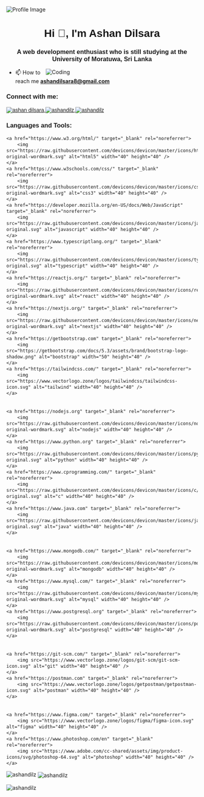 
<link rel="stylesheet" href="https://fonts.googleapis.com/css2?family=Poppins:wght@300;400;500;600&display=swap">

<img src="https://mir-s3-cdn-cf.behance.net/project_modules/1400/79731568097599.5b50bca477735.jpg" alt="Profile Image" />
<h1 align="center" style="font-family: 'Poppins', sans-serif;">Hi 👋, I'm Ashan Dilsara</h1>
<h3 align="center" style="font-family: 'Poppins', sans-serif;">
  A web development enthusiast who is still studying at the University of Moratuwa, Sri Lanka
</h3>

<img align="right" alt="Coding" width="400" src="https://64.media.tumblr.com/2d0af9c90d1b1107313cc20bda01548a/tumblr_outwxnanpp1u79o2lo1_1280.gifv" />

- 📫 How to reach me **ashandilsara8@gmail.com**

<h3 align="left" style="font-family: 'Poppins', sans-serif;">Connect with me:</h3>
<p align="left" style="font-family: 'Poppins', sans-serif;">
  <a href="https://linkedin.com/in/ashandilsara" target="_blank">
    <img align="center" src="https://raw.githubusercontent.com/rahuldkjain/github-profile-readme-generator/master/src/images/icons/Social/linked-in-alt.svg" alt="ashan dilsara" height="30" width="40" />
  </a>
  <a href="https://instagram.com/ashandilz" target="_blank">
    <img align="center" src="https://raw.githubusercontent.com/rahuldkjain/github-profile-readme-generator/master/src/images/icons/Social/instagram.svg" alt="ashandilz" height="30" width="40" />
  </a>
  <a href="https://codepen.io/ashandilz" target="_blank">
    <img align="center" src="https://raw.githubusercontent.com/rahuldkjain/github-profile-readme-generator/master/src/images/icons/Social/codepen.svg" alt="ashandilz" height="30" width="40" />
  </a>
</p>

<h3 align="left" style="font-family: 'Poppins', sans-serif;">Languages and Tools:</h3>
<p align="left" style="padding: 10 px; border-radius: 5 px; background-color: aliceblue; font-family: 'Poppins', sans-serif;">
   
    <a href="https://www.w3.org/html/" target="_blank" rel="noreferrer">
        <img src="https://raw.githubusercontent.com/devicons/devicon/master/icons/html5/html5-original-wordmark.svg" alt="html5" width="40" height="40" />
    </a>
    <a href="https://www.w3schools.com/css/" target="_blank" rel="noreferrer">
        <img src="https://raw.githubusercontent.com/devicons/devicon/master/icons/css3/css3-original-wordmark.svg" alt="css3" width="40" height="40" />
    </a>
    <a href="https://developer.mozilla.org/en-US/docs/Web/JavaScript" target="_blank" rel="noreferrer">
        <img src="https://raw.githubusercontent.com/devicons/devicon/master/icons/javascript/javascript-original.svg" alt="javascript" width="40" height="40" />
    </a>
    <a href="https://www.typescriptlang.org/" target="_blank" rel="noreferrer">
        <img src="https://raw.githubusercontent.com/devicons/devicon/master/icons/typescript/typescript-original.svg" alt="typescript" width="40" height="40" />
    </a>
    <a href="https://reactjs.org/" target="_blank" rel="noreferrer">
        <img src="https://raw.githubusercontent.com/devicons/devicon/master/icons/react/react-original-wordmark.svg" alt="react" width="40" height="40" />
    </a>
    <a href="https://nextjs.org/" target="_blank" rel="noreferrer">
        <img src="https://raw.githubusercontent.com/devicons/devicon/master/icons/nextjs/nextjs-original-wordmark.svg" alt="nextjs" width="40" height="40" />
    </a>
    <a href="https://getbootstrap.com" target="_blank" rel="noreferrer">
        <img src="https://getbootstrap.com/docs/5.3/assets/brand/bootstrap-logo-shadow.png" alt="bootstrap" width="50" height="40" />
    </a>
    <a href="https://tailwindcss.com/" target="_blank" rel="noreferrer">
        <img src="https://www.vectorlogo.zone/logos/tailwindcss/tailwindcss-icon.svg" alt="tailwind" width="40" height="40" />
    </a>

  
    <a href="https://nodejs.org" target="_blank" rel="noreferrer">
        <img src="https://raw.githubusercontent.com/devicons/devicon/master/icons/nodejs/nodejs-original-wordmark.svg" alt="nodejs" width="40" height="40" />
    </a>
    <a href="https://www.python.org" target="_blank" rel="noreferrer">
        <img src="https://raw.githubusercontent.com/devicons/devicon/master/icons/python/python-original.svg" alt="python" width="40" height="40" />
    </a>
    <a href="https://www.cprogramming.com/" target="_blank" rel="noreferrer">
        <img src="https://raw.githubusercontent.com/devicons/devicon/master/icons/c/c-original.svg" alt="c" width="40" height="40" />
    </a>
    <a href="https://www.java.com" target="_blank" rel="noreferrer">
        <img src="https://raw.githubusercontent.com/devicons/devicon/master/icons/java/java-original.svg" alt="java" width="40" height="40" />
    </a>

   
    <a href="https://www.mongodb.com/" target="_blank" rel="noreferrer">
        <img src="https://raw.githubusercontent.com/devicons/devicon/master/icons/mongodb/mongodb-original-wordmark.svg" alt="mongodb" width="40" height="40" />
    </a>
    <a href="https://www.mysql.com/" target="_blank" rel="noreferrer">
        <img src="https://raw.githubusercontent.com/devicons/devicon/master/icons/mysql/mysql-original-wordmark.svg" alt="mysql" width="40" height="40" />
    </a>
    <a href="https://www.postgresql.org" target="_blank" rel="noreferrer">
        <img src="https://raw.githubusercontent.com/devicons/devicon/master/icons/postgresql/postgresql-original-wordmark.svg" alt="postgresql" width="40" height="40" />
    </a>

 
    <a href="https://git-scm.com/" target="_blank" rel="noreferrer">
        <img src="https://www.vectorlogo.zone/logos/git-scm/git-scm-icon.svg" alt="git" width="40" height="40" />
    </a>
    <a href="https://postman.com" target="_blank" rel="noreferrer">
        <img src="https://www.vectorlogo.zone/logos/getpostman/getpostman-icon.svg" alt="postman" width="40" height="40" />
    </a>

  
    <a href="https://www.figma.com/" target="_blank" rel="noreferrer">
        <img src="https://www.vectorlogo.zone/logos/figma/figma-icon.svg" alt="figma" width="40" height="40" />
    </a>
    <a href="https://www.photoshop.com/en" target="_blank" rel="noreferrer">
        <img src="https://www.adobe.com/cc-shared/assets/img/product-icons/svg/photoshop-64.svg" alt="photoshop" width="40" height="40" />
    </a>
</p>

<p>
  <img align="left" src="https://github-readme-stats.vercel.app/api/top-langs?username=ashandilz&show_icons=true&locale=en&layout=compact" alt="ashandilz" />
</p>

<p>
  &nbsp;<img align="center" src="https://github-readme-stats.vercel.app/api?username=ashandilz&show_icons=true&locale=en" alt="ashandilz" />
</p>

<p>
  <img align="center" src="https://github-readme-streak-stats.herokuapp.com/?user=ashandilz" alt="ashandilz" />
</p>
